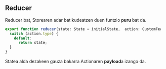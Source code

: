 ## Reducer

Reducer bat, Storearen adar bat kudeatzen duen funtzio **puru** bat da.

```typescript
export function reducer(state: State = initialState,  action: CustomFeatureActions): State {
  switch (action.type) {
    default:
      return state;
  }
}
```

Statea alda dezakeen gauza bakarra Actionaren **payload**a izango da.
